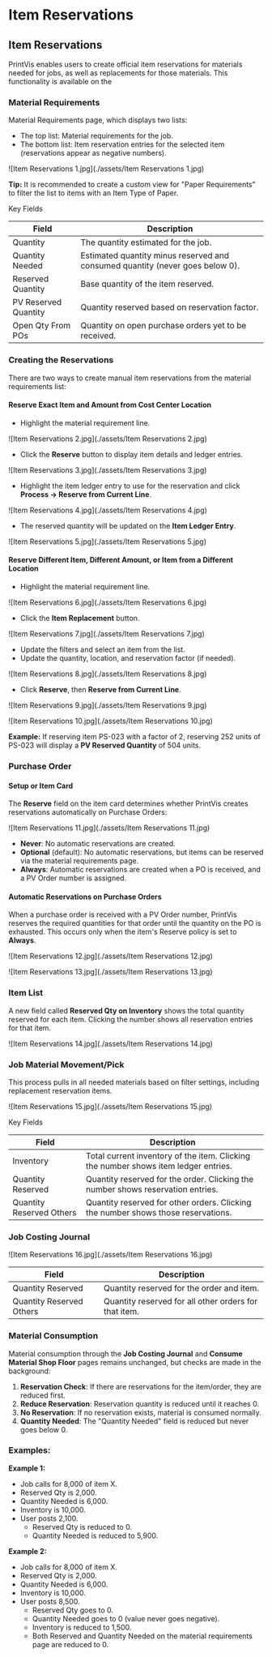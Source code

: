 # Item Reservations


## Item Reservations 

PrintVis enables users to create official item reservations for materials needed for jobs, as well as replacements for those materials. This functionality is available on the 

### Material Requirements 
Material Requirements page, which displays two lists:
- The top list: Material requirements for the job.
- The bottom list: Item reservation entries for the selected item (reservations appear as negative numbers).

![Item Reservations 1.jpg](./assets/Item Reservations 1.jpg)

**Tip:** It is recommended to create a custom view for "Paper Requirements" to filter the list to items with an Item Type of Paper.

 Key Fields

| Field                    | Description                                                                 |
|--------------------------|-----------------------------------------------------------------------------|
| Quantity                  | The quantity estimated for the job.                                          |
| Quantity Needed           | Estimated quantity minus reserved and consumed quantity (never goes below 0).|
| Reserved Quantity         | Base quantity of the item reserved.                                          |
| PV Reserved Quantity      | Quantity reserved based on reservation factor.                               |
| Open Qty From POs         | Quantity on open purchase orders yet to be received.                         |

### Creating the Reservations

There are two ways to create manual item reservations from the material requirements list:

#### Reserve Exact Item and Amount from Cost Center Location
- Highlight the material requirement line.

![Item Reservations 2.jpg](./assets/Item Reservations 2.jpg)

- Click the **Reserve** button to display item details and ledger entries.

![Item Reservations 3.jpg](./assets/Item Reservations 3.jpg)

- Highlight the item ledger entry to use for the reservation and click **Process → Reserve from Current Line**.

![Item Reservations 4.jpg](./assets/Item Reservations 4.jpg)

- The reserved quantity will be updated on the **Item Ledger Entry**.

![Item Reservations 5.jpg](./assets/Item Reservations 5.jpg)

#### Reserve Different Item, Different Amount, or Item from a Different Location
- Highlight the material requirement line.

![Item Reservations 6.jpg](./assets/Item Reservations 6.jpg)

- Click the **Item Replacement** button.

![Item Reservations 7.jpg](./assets/Item Reservations 7.jpg)

- Update the filters and select an item from the list.
- Update the quantity, location, and reservation factor (if needed).

![Item Reservations 8.jpg](./assets/Item Reservations 8.jpg)

- Click **Reserve**, then **Reserve from Current Line**.

![Item Reservations 9.jpg](./assets/Item Reservations 9.jpg)

![Item Reservations 10.jpg](./assets/Item Reservations 10.jpg)


**Example:** If reserving item PS-023 with a factor of 2, reserving 252 units of PS-023 will display a **PV Reserved Quantity** of 504 units.

### Purchase Order

#### Setup or Item Card

The **Reserve** field on the item card determines whether PrintVis creates reservations automatically on Purchase Orders:

![Item Reservations 11.jpg](./assets/Item Reservations 11.jpg)

- **Never**: No automatic reservations are created.
- **Optional** (default): No automatic reservations, but items can be reserved via the material requirements page.
- **Always**: Automatic reservations are created when a PO is received, and a PV Order number is assigned.

#### Automatic Reservations on Purchase Orders

When a purchase order is received with a PV Order number, PrintVis reserves the required quantities for that order until the quantity on the PO is exhausted. This occurs only when the item's Reserve policy is set to **Always**.

![Item Reservations 12.jpg](./assets/Item Reservations 12.jpg)

![Item Reservations 13.jpg](./assets/Item Reservations 13.jpg)

### Item List
A new field called **Reserved Qty on Inventory** shows the total quantity reserved for each item. Clicking the number shows all reservation entries for that item.

![Item Reservations 14.jpg](./assets/Item Reservations 14.jpg)

### Job Material Movement/Pick
This process pulls in all needed materials based on filter settings, including replacement reservation items. 

![Item Reservations 15.jpg](./assets/Item Reservations 15.jpg)

 Key Fields

| Field                    | Description                                                                 |
|--------------------------|-----------------------------------------------------------------------------|
| Inventory                 | Total current inventory of the item. Clicking the number shows item ledger entries.|
| Quantity Reserved         | Quantity reserved for the order. Clicking the number shows reservation entries.|
| Quantity Reserved Others  | Quantity reserved for other orders. Clicking the number shows those reservations. |

### Job Costing Journal

![Item Reservations 16.jpg](./assets/Item Reservations 16.jpg)

| Field                    | Description                                                                 |
|--------------------------|-----------------------------------------------------------------------------|
| Quantity Reserved         | Quantity reserved for the order and item.                                   |
| Quantity Reserved Others  | Quantity reserved for all other orders for that item.                       |

### Material Consumption

Material consumption through the **Job Costing Journal** and **Consume Material Shop Floor** pages remains unchanged, but checks are made in the background:

1. **Reservation Check**: If there are reservations for the item/order, they are reduced first.
2. **Reduce Reservation**: Reservation quantity is reduced until it reaches 0.
3. **No Reservation**: If no reservation exists, material is consumed normally.
4. **Quantity Needed**: The "Quantity Needed" field is reduced but never goes below 0.

### Examples:

**Example 1:**
- Job calls for 8,000 of item X.
- Reserved Qty is 2,000.
- Quantity Needed is 6,000.
- Inventory is 10,000.
- User posts 2,100.
  - Reserved Qty is reduced to 0.
  - Quantity Needed is reduced to 5,900.

**Example 2:**
- Job calls for 8,000 of item X.
- Reserved Qty is 2,000.
- Quantity Needed is 6,000.
- Inventory is 10,000.
- User posts 8,500.
  - Reserved Qty goes to 0.
  - Quantity Needed goes to 0 (value never goes negative).
  - Inventory is reduced to 1,500.
  - Both Reserved and Quantity Needed on the material requirements page are reduced to 0.
